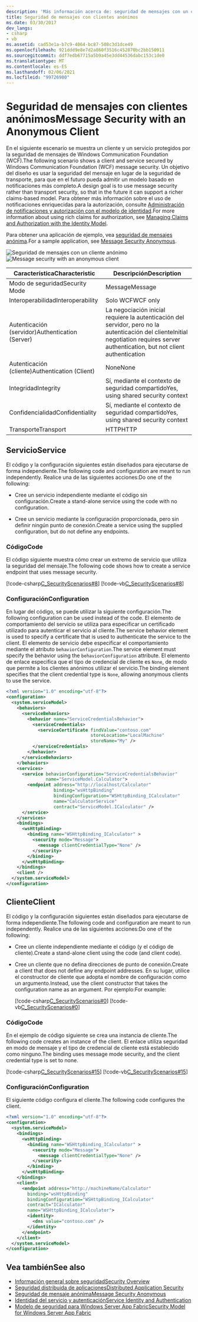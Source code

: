 ```yaml
---
description: 'Más información acerca de: seguridad de mensajes con un cliente anónimo'
title: Seguridad de mensajes con clientes anónimos
ms.date: 03/30/2017
dev_langs:
- csharp
- vb
ms.assetid: cad53e1a-b7c9-4064-bc87-508c3d1dce49
ms.openlocfilehash: 921ddd9e8e7d2a860f3516c452870bc2bb150911
ms.sourcegitcommit: ddf7edb67715a5b9a45e3dd44536dabc153c1de0
ms.translationtype: MT
ms.contentlocale: es-ES
ms.lasthandoff: 02/06/2021
ms.locfileid: "99726980"
---
```

# <a name="message-security-with-an-anonymous-client"></a><span data-ttu-id="2f26a-103">Seguridad de mensajes con clientes anónimos</span><span class="sxs-lookup"><span data-stu-id="2f26a-103">Message Security with an Anonymous Client</span></span>

<span data-ttu-id="2f26a-104">En el siguiente escenario se muestra un cliente y un servicio protegidos por la seguridad de mensajes de Windows Communication Foundation (WCF).</span><span class="sxs-lookup"><span data-stu-id="2f26a-104">The following scenario shows a client and service secured by Windows Communication Foundation (WCF) message security.</span></span> <span data-ttu-id="2f26a-105">Un objetivo del diseño es usar la seguridad del mensaje en lugar de la seguridad de transporte, para que en el futuro pueda admitir un modelo basado en notificaciones más completo.</span><span class="sxs-lookup"><span data-stu-id="2f26a-105">A design goal is to use message security rather than transport security, so that in the future it can support a richer claims-based model.</span></span> <span data-ttu-id="2f26a-106">Para obtener más información sobre el uso de notificaciones enriquecidas para la autorización, consulte [Administración de notificaciones y autorización con el modelo de identidad](managing-claims-and-authorization-with-the-identity-model.md).</span><span class="sxs-lookup"><span data-stu-id="2f26a-106">For more information about using rich claims for authorization, see [Managing Claims and Authorization with the Identity Model](managing-claims-and-authorization-with-the-identity-model.md).</span></span>

<span data-ttu-id="2f26a-107">Para obtener una aplicación de ejemplo, vea [seguridad de mensajes anónima](../samples/message-security-anonymous.md).</span><span class="sxs-lookup"><span data-stu-id="2f26a-107">For a sample application, see [Message Security Anonymous](../samples/message-security-anonymous.md).</span></span>

<span data-ttu-id="2f26a-108">![Seguridad de mensajes con un cliente anónimo](media/b361a565-831c-4c10-90d7-66d8eeece0a1.gif "b361a565-831c-4c10-90d7-66d8eeece0a1")</span><span class="sxs-lookup"><span data-stu-id="2f26a-108">![Message security with an anonymous client](media/b361a565-831c-4c10-90d7-66d8eeece0a1.gif "b361a565-831c-4c10-90d7-66d8eeece0a1")</span></span>

|<span data-ttu-id="2f26a-109">Característica</span><span class="sxs-lookup"><span data-stu-id="2f26a-109">Characteristic</span></span>|<span data-ttu-id="2f26a-110">Descripción</span><span class="sxs-lookup"><span data-stu-id="2f26a-110">Description</span></span>|
|--------------------|-----------------|
|<span data-ttu-id="2f26a-111">Modo de seguridad</span><span class="sxs-lookup"><span data-stu-id="2f26a-111">Security Mode</span></span>|<span data-ttu-id="2f26a-112">Message</span><span class="sxs-lookup"><span data-stu-id="2f26a-112">Message</span></span>|
|<span data-ttu-id="2f26a-113">Interoperabilidad</span><span class="sxs-lookup"><span data-stu-id="2f26a-113">Interoperability</span></span>|<span data-ttu-id="2f26a-114">Solo WCF</span><span class="sxs-lookup"><span data-stu-id="2f26a-114">WCF only</span></span>|
|<span data-ttu-id="2f26a-115">Autenticación (servidor)</span><span class="sxs-lookup"><span data-stu-id="2f26a-115">Authentication (Server)</span></span>|<span data-ttu-id="2f26a-116">La negociación inicial requiere la autenticación del servidor, pero no la autenticación del cliente</span><span class="sxs-lookup"><span data-stu-id="2f26a-116">Initial negotiation requires server authentication, but not client authentication</span></span>|
|<span data-ttu-id="2f26a-117">Autenticación (cliente)</span><span class="sxs-lookup"><span data-stu-id="2f26a-117">Authentication (Client)</span></span>|<span data-ttu-id="2f26a-118">None</span><span class="sxs-lookup"><span data-stu-id="2f26a-118">None</span></span>|
|<span data-ttu-id="2f26a-119">Integridad</span><span class="sxs-lookup"><span data-stu-id="2f26a-119">Integrity</span></span>|<span data-ttu-id="2f26a-120">Sí, mediante el contexto de seguridad compartido</span><span class="sxs-lookup"><span data-stu-id="2f26a-120">Yes, using shared security context</span></span>|
|<span data-ttu-id="2f26a-121">Confidencialidad</span><span class="sxs-lookup"><span data-stu-id="2f26a-121">Confidentiality</span></span>|<span data-ttu-id="2f26a-122">Sí, mediante el contexto de seguridad compartido</span><span class="sxs-lookup"><span data-stu-id="2f26a-122">Yes, using shared security context</span></span>|
|<span data-ttu-id="2f26a-123">Transporte</span><span class="sxs-lookup"><span data-stu-id="2f26a-123">Transport</span></span>|<span data-ttu-id="2f26a-124">HTTP</span><span class="sxs-lookup"><span data-stu-id="2f26a-124">HTTP</span></span>|

## <a name="service"></a><span data-ttu-id="2f26a-125">Servicio</span><span class="sxs-lookup"><span data-stu-id="2f26a-125">Service</span></span>

<span data-ttu-id="2f26a-126">El código y la configuración siguientes están diseñados para ejecutarse de forma independiente.</span><span class="sxs-lookup"><span data-stu-id="2f26a-126">The following code and configuration are meant to run independently.</span></span> <span data-ttu-id="2f26a-127">Realice una de las siguientes acciones:</span><span class="sxs-lookup"><span data-stu-id="2f26a-127">Do one of the following:</span></span>

- <span data-ttu-id="2f26a-128">Cree un servicio independiente mediante el código sin configuración.</span><span class="sxs-lookup"><span data-stu-id="2f26a-128">Create a stand-alone service using the code with no configuration.</span></span>

- <span data-ttu-id="2f26a-129">Cree un servicio mediante la configuración proporcionada, pero sin definir ningún punto de conexión.</span><span class="sxs-lookup"><span data-stu-id="2f26a-129">Create a service using the supplied configuration, but do not define any endpoints.</span></span>

### <a name="code"></a><span data-ttu-id="2f26a-130">Código</span><span class="sxs-lookup"><span data-stu-id="2f26a-130">Code</span></span>

<span data-ttu-id="2f26a-131">El código siguiente muestra cómo crear un extremo de servicio que utiliza la seguridad del mensaje.</span><span class="sxs-lookup"><span data-stu-id="2f26a-131">The following code shows how to create a service endpoint that uses message security.</span></span>

[!code-csharp[C_SecurityScenarios#8](../../../../samples/snippets/csharp/VS_Snippets_CFX/c_securityscenarios/cs/source.cs#8)]
[!code-vb[C_SecurityScenarios#8](../../../../samples/snippets/visualbasic/VS_Snippets_CFX/c_securityscenarios/vb/source.vb#8)]

### <a name="configuration"></a><span data-ttu-id="2f26a-132">Configuración</span><span class="sxs-lookup"><span data-stu-id="2f26a-132">Configuration</span></span>

<span data-ttu-id="2f26a-133">En lugar del código, se puede utilizar la siguiente configuración.</span><span class="sxs-lookup"><span data-stu-id="2f26a-133">The following configuration can be used instead of the code.</span></span> <span data-ttu-id="2f26a-134">El elemento de comportamiento del servicio se utiliza para especificar un certificado utilizado para autenticar el servicio al cliente.</span><span class="sxs-lookup"><span data-stu-id="2f26a-134">The service behavior element is used to specify a certificate that is used to authenticate the service to the client.</span></span> <span data-ttu-id="2f26a-135">El elemento de servicio debe especificar el comportamiento mediante el atributo `behaviorConfiguration`.</span><span class="sxs-lookup"><span data-stu-id="2f26a-135">The service element must specify the behavior using the `behaviorConfiguration` attribute.</span></span> <span data-ttu-id="2f26a-136">El elemento de enlace especifica que el tipo de credencial de cliente es `None`, de modo que permite a los clientes anónimos utilizar el servicio.</span><span class="sxs-lookup"><span data-stu-id="2f26a-136">The binding element specifies that the client credential type is `None`, allowing anonymous clients to use the service.</span></span>

```xml
<?xml version="1.0" encoding="utf-8"?>
<configuration>
  <system.serviceModel>
    <behaviors>
      <serviceBehaviors>
        <behavior name="ServiceCredentialsBehavior">
          <serviceCredentials>
            <serviceCertificate findValue="contoso.com"
                                storeLocation="LocalMachine"
                                storeName="My" />
          </serviceCredentials>
        </behavior>
      </serviceBehaviors>
    </behaviors>
    <services>
      <service behaviorConfiguration="ServiceCredentialsBehavior"
               name="ServiceModel.Calculator">
        <endpoint address="http://localhost/Calculator"
                  binding="wsHttpBinding"
                  bindingConfiguration="WSHttpBinding_ICalculator"
                  name="CalculatorService"
                  contract="ServiceModel.ICalculator" />
      </service>
    </services>
    <bindings>
      <wsHttpBinding>
        <binding name="WSHttpBinding_ICalculator" >
          <security mode="Message">
            <message clientCredentialType="None" />
          </security>
        </binding>
      </wsHttpBinding>
    </bindings>
    <client />
  </system.serviceModel>
</configuration>
```

## <a name="client"></a><span data-ttu-id="2f26a-137">Cliente</span><span class="sxs-lookup"><span data-stu-id="2f26a-137">Client</span></span>

<span data-ttu-id="2f26a-138">El código y la configuración siguientes están diseñados para ejecutarse de forma independiente.</span><span class="sxs-lookup"><span data-stu-id="2f26a-138">The following code and configuration are meant to run independently.</span></span> <span data-ttu-id="2f26a-139">Realice una de las siguientes acciones:</span><span class="sxs-lookup"><span data-stu-id="2f26a-139">Do one of the following:</span></span>

- <span data-ttu-id="2f26a-140">Cree un cliente independiente mediante el código (y el código de cliente).</span><span class="sxs-lookup"><span data-stu-id="2f26a-140">Create a stand-alone client using the code (and client code).</span></span>

- <span data-ttu-id="2f26a-141">Cree un cliente que no defina direcciones de punto de conexión.</span><span class="sxs-lookup"><span data-stu-id="2f26a-141">Create a client that does not define any endpoint addresses.</span></span> <span data-ttu-id="2f26a-142">En su lugar, utilice el constructor de cliente que adopta el nombre de configuración como un argumento.</span><span class="sxs-lookup"><span data-stu-id="2f26a-142">Instead, use the client constructor that takes the configuration name as an argument.</span></span> <span data-ttu-id="2f26a-143">Por ejemplo:</span><span class="sxs-lookup"><span data-stu-id="2f26a-143">For example:</span></span>

    [!code-csharp[C_SecurityScenarios#0](../../../../samples/snippets/csharp/VS_Snippets_CFX/c_securityscenarios/cs/source.cs#0)]
    [!code-vb[C_SecurityScenarios#0](../../../../samples/snippets/visualbasic/VS_Snippets_CFX/c_securityscenarios/vb/source.vb#0)]

### <a name="code"></a><span data-ttu-id="2f26a-144">Código</span><span class="sxs-lookup"><span data-stu-id="2f26a-144">Code</span></span>

<span data-ttu-id="2f26a-145">En el ejemplo de código siguiente se crea una instancia de cliente.</span><span class="sxs-lookup"><span data-stu-id="2f26a-145">The following code creates an instance of the client.</span></span> <span data-ttu-id="2f26a-146">El enlace utiliza seguridad en modo de mensaje y el tipo de credencial de cliente está establecido como ninguno.</span><span class="sxs-lookup"><span data-stu-id="2f26a-146">The binding uses message mode security, and the client credential type is set to none.</span></span>

[!code-csharp[C_SecurityScenarios#15](../../../../samples/snippets/csharp/VS_Snippets_CFX/c_securityscenarios/cs/source.cs#15)]
[!code-vb[C_SecurityScenarios#15](../../../../samples/snippets/visualbasic/VS_Snippets_CFX/c_securityscenarios/vb/source.vb#15)]

### <a name="configuration"></a><span data-ttu-id="2f26a-147">Configuración</span><span class="sxs-lookup"><span data-stu-id="2f26a-147">Configuration</span></span>

<span data-ttu-id="2f26a-148">El siguiente código configura el cliente.</span><span class="sxs-lookup"><span data-stu-id="2f26a-148">The following code configures the client.</span></span>

```xml
<?xml version="1.0" encoding="utf-8"?>
<configuration>
  <system.serviceModel>
    <bindings>
      <wsHttpBinding>
        <binding name="WSHttpBinding_ICalculator" >
          <security mode="Message">
            <message clientCredentialType="None" />
          </security>
        </binding>
      </wsHttpBinding>
    </bindings>
    <client>
      <endpoint address="http://machineName/Calculator"
        binding="wsHttpBinding"
        bindingConfiguration="WSHttpBinding_ICalculator"
        contract="ICalculator"
        name="WSHttpBinding_ICalculator">
        <identity>
          <dns value="contoso.com" />
        </identity>
      </endpoint>
    </client>
  </system.serviceModel>
</configuration>
```

## <a name="see-also"></a><span data-ttu-id="2f26a-149">Vea también</span><span class="sxs-lookup"><span data-stu-id="2f26a-149">See also</span></span>

- [<span data-ttu-id="2f26a-150">Información general sobre seguridad</span><span class="sxs-lookup"><span data-stu-id="2f26a-150">Security Overview</span></span>](security-overview.md)
- [<span data-ttu-id="2f26a-151">Seguridad distribuida de aplicaciones</span><span class="sxs-lookup"><span data-stu-id="2f26a-151">Distributed Application Security</span></span>](distributed-application-security.md)
- [<span data-ttu-id="2f26a-152">Seguridad de mensaje anónima</span><span class="sxs-lookup"><span data-stu-id="2f26a-152">Message Security Anonymous</span></span>](../samples/message-security-anonymous.md)
- [<span data-ttu-id="2f26a-153">Identidad del servicio y autenticación</span><span class="sxs-lookup"><span data-stu-id="2f26a-153">Service Identity and Authentication</span></span>](service-identity-and-authentication.md)
- <span data-ttu-id="2f26a-154">[Modelo de seguridad para Windows Server App Fabric](/previous-versions/appfabric/ee677202(v=azure.10))</span><span class="sxs-lookup"><span data-stu-id="2f26a-154">[Security Model for Windows Server App Fabric](/previous-versions/appfabric/ee677202(v=azure.10))</span></span>
